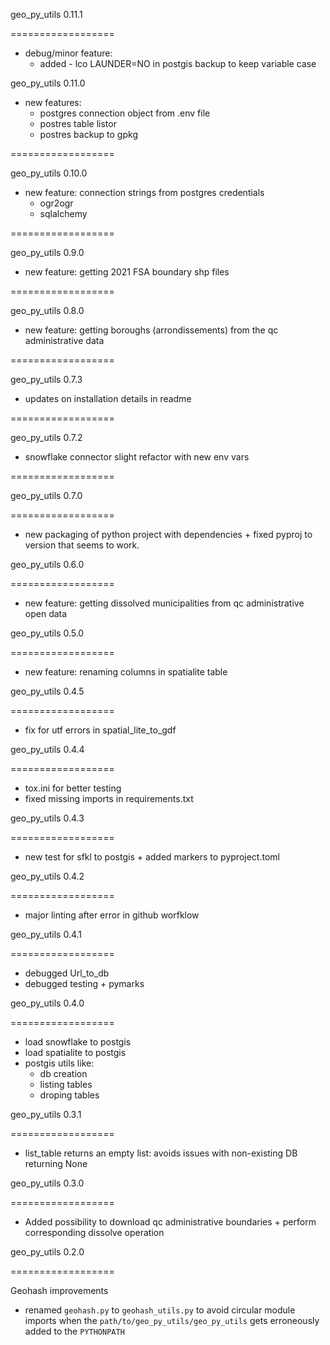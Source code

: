 geo_py_utils 0.11.1

==================

- debug/minor feature:
    * added - lco LAUNDER=NO in postgis backup to keep variable case

geo_py_utils 0.11.0

- new features:  
    * postgres connection object from .env file
    * postres table listor
    * postres backup to gpkg

==================

geo_py_utils 0.10.0

- new feature: connection strings from postgres credentials
    * ogr2ogr
    * sqlalchemy

==================

geo_py_utils 0.9.0

- new feature: getting 2021 FSA boundary shp files 

==================

geo_py_utils 0.8.0

- new feature: getting boroughs (arrondissements) from the qc administrative data

==================

geo_py_utils 0.7.3

- updates on installation details in readme

==================

geo_py_utils 0.7.2

- snowflake connector slight refactor with new env vars

==================

geo_py_utils 0.7.0

==================

- new packaging of python project with dependencies + fixed pyproj to version that seems to work.


geo_py_utils 0.6.0

==================

- new feature: getting dissolved municipalities from qc administrative open data

geo_py_utils 0.5.0

==================

- new feature: renaming columns in spatialite table

geo_py_utils 0.4.5

==================

- fix for utf errors in spatial_lite_to_gdf


geo_py_utils 0.4.4

==================

- tox.ini for better testing 
- fixed missing imports in requirements.txt


geo_py_utils 0.4.3

==================

- new test for sfkl to postgis + added markers to pyproject.toml


geo_py_utils 0.4.2

==================

- major linting after error in github worfklow

geo_py_utils 0.4.1

==================

- debugged Url_to_db
- debugged testing + pymarks

geo_py_utils 0.4.0

==================

- load snowflake to postgis
- load spatialite to postgis
- postgis utils like: 
    * db creation
    * listing tables
    * droping tables 

geo_py_utils 0.3.1

==================

- list_table returns an empty list: avoids issues with non-existing DB returning None

geo_py_utils 0.3.0

==================

- Added possibility to download qc administrative boundaries + perform corresponding dissolve operation


geo_py_utils 0.2.0

==================

Geohash improvements

- renamed `geohash.py` to `geohash_utils.py` to avoid circular module imports when the `path/to/geo_py_utils/geo_py_utils` gets erroneously added to the `PYTHONPATH`